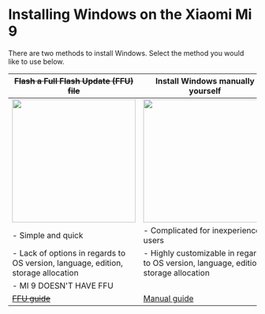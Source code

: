 # Installing Windows on the Xiaomi Mi 9

There are two methods to install Windows. Select the method you would like to use below.

| ~~**Flash a Full Flash Update (FFU) file**~~                                                                | **Install Windows manually yourself**                                   |
|---------------------------------------------------------------------------------------------------------|-------------------------------------------------------------------------|
| <a href="ffu.md"><img src="https://github.com/user-attachments/assets/427d08d7-33bc-4933-bed8-99381e6c75c9" width="250"></a> | <a href="1-partition.md"><img src="https://github.com/user-attachments/assets/04e52d94-9414-4903-a894-e1885e85bd99" width="250"></a> |
| - Simple and quick                                                                                      | - Complicated for inexperienced users
| - Lack of options in regards to OS version, language, edition, storage allocation                       | - Highly customizable in regards to OS version, language, edition, storage allocation                           |
| - MI 9 DOESN'T HAVE FFU                                                                                 |                                                                                                                 |
| [~~FFU guide~~](ffu.md)                                                                                     | [Manual guide](1-partition.md)   |
